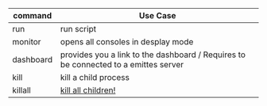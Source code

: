 command   | Use Case
----------|----------
run       | run script
monitor   | opens all consoles in desplay mode
dashboard | provides you a link to the dashboard / Requires to be connected to a emittes server
kill      | kill a child process
killall   | [kill all children!](https://www.youtube.com/watch?v=QQR7t712Mhg)
